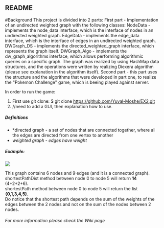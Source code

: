 ## README

#Background
This project is divided into 2 parts:
First part - Implementation of an undirected weighted graph with the following classes:
NodeData - implements the node_data interface, which is the interface of nodes in an undirected weighted graph.
EdgeData - implements the edge_data interface, which is the interface of edges in an undirected weighted graph.
DWGraph_DS - implements the directed_weighted_graph interface, which represents the graph itself.
DWGraph_Algo - implements the dw_graph_algorithms interface, which allows performing algorithmic queries on a specific graph.
The graph was realized by using HashMap data structures, and the operations were written by realizing Diexera algorithm (please see explanation in the algorithm itself).
Second part - this part uses the structure and the algorithms that were developed in part one, to realize the "Pokemon Challenge" game, which is beeing played against server.

In order to run the game:
1. First use git clone:
  $ git clone https://github.com/Yuval-Moshe/EX2.git
2. //need to add a GUI, then explanation how to use.





##### Definitions
 * *directed graph - a set of nodes that are connected together, where all the edges are directed from one vertex to another
 * *weighted graph - edges have weight*
 
##### Example:
 
 ![](https://i0.wp.com/algorithms.tutorialhorizon.com/files/2018/03/Weighted-Graph.png?ssl=1)
 
This graph contains 6 nodes and 9 edges (and it is a connected graph).<br />
shortestPathDist method between node 0 to node 5 will return **14** (4+2+2+6).<br />
shortestPath method between node 0 to node 5 will return the list **{0,1,3,4,5}**.<br />
Do notice that the shortest path depends on the sum of the weights of the edges between the 2 nodes
and not on the sum of the nodes between 2 nodes.

###### For more information please check the Wiki page
